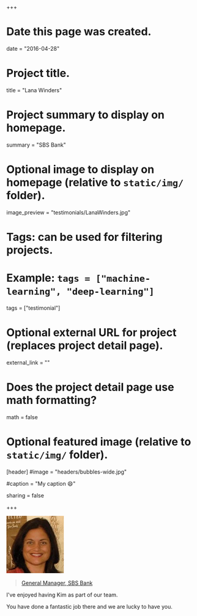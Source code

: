 +++
# Date this page was created.
date = "2016-04-28"

# Project title.
title = "Lana Winders"

# Project summary to display on homepage.
summary = "SBS Bank"

# Optional image to display on homepage (relative to `static/img/` folder).
image_preview = "testimonials/LanaWinders.jpg"

# Tags: can be used for filtering projects.
# Example: `tags = ["machine-learning", "deep-learning"]`
tags = ["testimonial"]

# Optional external URL for project (replaces project detail page).
external_link = ""

# Does the project detail page use math formatting?
math = false

# Optional featured image (relative to `static/img/` folder).
[header]
#image = "headers/bubbles-wide.jpg"

#caption = "My caption :smile:"

sharing = false

+++

<img class="testimonial-img-bordered" src="/img/testimonials/LanaWinders.jpg">

> [General Manager, SBS Bank](/project/portfolio-sbs)

I've enjoyed having Kim as part of our team.

You have done a fantastic job there and we are lucky to have you.
